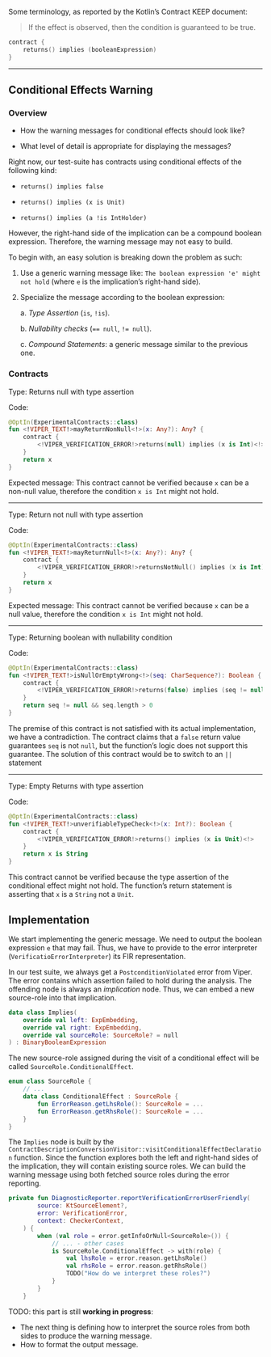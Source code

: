 Some terminology, as reported by the Kotlin’s Contract KEEP document:

> If the effect is observed, then the condition is guaranteed to be true.

```kotlin
contract {
    returns() implies (booleanExpression)
}
```

---

## Conditional Effects Warning

### Overview

* How the warning messages for conditional effects should look like?

* What level of detail is appropriate for displaying the messages?

Right now, our test-suite has contracts using conditional effects of the following kind:

* `returns() implies false`

* `returns() implies (x is Unit)`

* `returns() implies (a !is IntHolder)`

However, the right-hand side of the implication can be a compound boolean expression. Therefore, the warning message
may not easy to build.

To begin with, an easy solution is breaking down the problem as such:

1. Use a generic warning message like: `The boolean expression 'e' might not hold` (where `e` is the implication’s
    right-hand side).

2. Specialize the message according to the boolean expression:
    
    a. *Type Assertion* (`is`, `!is`).

    b. *Nullability checks* (`== null`, `!= null`).

    c. *Compound Statements*: a generic message similar to the previous one.


### Contracts

Type: Returns null with type assertion

Code:
```kotlin
@OptIn(ExperimentalContracts::class)
fun <!VIPER_TEXT!>mayReturnNonNull<!>(x: Any?): Any? {
    contract {
        <!VIPER_VERIFICATION_ERROR!>returns(null) implies (x is Int)<!>
    }
    return x
}
```
Expected message: This contract cannot be verified because `x` can be a non-null value, therefore the condition
`x is Int` might not hold.

---
Type: Return not null with type assertion

Code:
```kotlin
@OptIn(ExperimentalContracts::class)
fun <!VIPER_TEXT!>mayReturnNull<!>(x: Any?): Any? {
    contract {
        <!VIPER_VERIFICATION_ERROR!>returnsNotNull() implies (x is Int)<!>
    }
    return x
}
```
Expected message: This contract cannot be verified because `x` can be a null value, therefore the condition `x is Int`
might not hold.

---
Type: Returning boolean with nullability condition

Code:
```kotlin
@OptIn(ExperimentalContracts::class)
fun <!VIPER_TEXT!>isNullOrEmptyWrong<!>(seq: CharSequence?): Boolean {
    contract {
        <!VIPER_VERIFICATION_ERROR!>returns(false) implies (seq != null)<!>
    }
    return seq != null && seq.length > 0
}
```
The premise of this contract is not satisfied with its actual implementation, we have a contradiction.
The contract claims that a `false` return value guarantees `seq` is not `null`, but the function’s logic does not support this guarantee. The solution of this contract would be to switch to an `||` statement

---
Type: Empty Returns with type assertion

Code: 
```kotlin
@OptIn(ExperimentalContracts::class)
fun <!VIPER_TEXT!>unverifiableTypeCheck<!>(x: Int?): Boolean {
    contract {
        <!VIPER_VERIFICATION_ERROR!>returns() implies (x is Unit)<!>
    }
    return x is String
}
```
This contract cannot be verified because the type assertion of the conditional effect might not hold. The function’s return statement is asserting that `x` is a `String` not a `Unit`.

## Implementation

We start implementing the generic message. We need to output the boolean expression `e` that may fail. Thus, we have to 
provide to the error interpreter (`VerificatioErrorInterpreter`) its FIR representation.

In our test suite, we always get a `PostconditionViolated` error from Viper. The error contains which assertion failed 
to hold during the analysis. The offending node is always an *implication* node. Thus, we can embed a new source-role
into that implication.

```kotlin
data class Implies(
    override val left: ExpEmbedding,
    override val right: ExpEmbedding,
    override val sourceRole: SourceRole? = null
) : BinaryBooleanExpression
```

The new source-role assigned during the visit of a conditional effect will be called `SourceRole.ConditionalEffect`.

```kotlin
enum class SourceRole {
    // ...
    data class ConditionalEffect : SourceRole {
        fun ErrorReason.getLhsRole(): SourceRole = ...
        fun ErrorReason.getRhsRole(): SourceRole = ...
    }
}
```

The `Implies` node is built by the `ContractDescriptionConversionVisitor::visitConditionalEffectDeclaration` function.
Since the function explores both the left and right-hand sides of the implication, they will contain existing source 
roles. We can build the warning message using both fetched source roles during the error reporting.

```kotlin
private fun DiagnosticReporter.reportVerificationErrorUserFriendly(
        source: KtSourceElement?,
        error: VerificationError,
        context: CheckerContext,
    ) {
        when (val role = error.getInfoOrNull<SourceRole>()) {
            // ... - other cases
            is SourceRole.ConditionalEffect -> with(role) {
                val lhsRole = error.reason.getLhsRole()
                val rhsRole = error.reason.getRhsRole()
                TODO("How do we interpret these roles?")
            }
        }
    }
```

TODO: this part is still **working in progress**:

* The next thing is defining how to interpret the source roles from both sides to produce the warning message.
* How to format the output message.